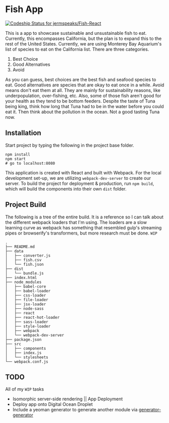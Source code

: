 Fish App
========

[ ![Codeship Status for jermspeaks/Fish-React](https://codeship.com/projects/c77e38b0-397a-0133-c979-3261c53cb856/status?branch=master)](https://codeship.com/projects/101614)

This is a app to showcase sustainable and unsustainable fish to eat. Currently, this encompasses California, but the plan is to expand this to the rest of the United States. Currently, we are using Monterey Bay Aquarium's list of species to eat on the California list. There are three categories.

1. Best Choice
1. Good Alternatives
1. Avoid

As you can guess, best choices are the best fish and seafood species to eat. Good alternatives are species that are okay to eat once in a while. Avoid means don't eat them at all. They are mainly for sustainability reasons, like underpopulation, over-fishing, etc. Also, some of those fish aren't good for your health as they tend to be bottom feeders. Despite the taste of Tuna being king, think how long that Tuna had to be in the water before you could eat it. Then think about the pollution in the ocean. Not a good tasting Tuna now.

## Installation

Start project by typing the following in the project base folder.

```
npm install
npm start
# go to localhost:8080
```

This application is created with React and built with Webpack. For the local development set-up, we are utilizing `webpack-dev-server` to create our server. To build the project for deployment & production, run `npm build`, which will build the components into their own `dist` folder.

## Project Build

The following is a tree of the entire build. It is a reference so I can talk about the different webpack loaders that I'm using. The loaders are a slow learning curve as webpack has something that resembled gulp's streaming pipes or browserify's transformers, but more research must be done. `WIP`

```
.
├── README.md
├── data
│   ├── converter.js
│   ├── fish.csv
│   └── fish.json
├── dist
│   └── bundle.js
├── index.html
├── node_modules
│   ├── babel-core
│   ├── babel-loader
│   ├── css-loader
│   ├── file-loader
│   ├── jsx-loader
│   ├── node-sass
│   ├── react
│   ├── react-hot-loader
│   ├── sass-loader
│   ├── style-loader
│   ├── webpack
│   └── webpack-dev-server
├── package.json
├── src
│   ├── components
│   ├── index.js
│   └── stylesheets
└── webpack.conf.js
```

## TODO

All of my `WIP` tasks

* Isomorphic server-side rendering || App Deployment
* Deploy app onto Digital Ocean Droplet
* Include a yeoman generator to generate another module via [generator-generator](https://github.com/yeoman/generator-generator)
